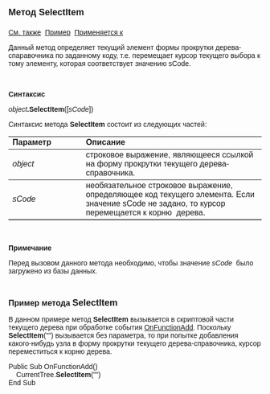 ﻿<html>
<head>
<title>SelectItem</title>
</head>

<body>

<p><font size="4" face="Arial"><strong>Метод SelectItem<br>
<br>
</strong></font><font face="Arial"><a href="../FrmEditTree.html">См. 
также</a>&nbsp;
<u>Пример</u>&nbsp; <a href="../FrmEditTree.html">Применяется к</a></font></p>

<p><font face="Arial">Данный метод определяет текущий элемент формы прокрутки дерева-спаравочника 
    по заданному коду, т.е. 
перемещает курсор текущего выбора к тому элементу, которая соответствует значению sCode.
</font></p>

<p class="label">&nbsp;</p>

<p class="label"><font face="Arial"><b>Синтаксис</b></font></p>

<p><font face="Arial"><em>object</em><strong>.SelectItem</strong>([<em>sCode</em>])</font></p>

<p><font face="Arial">Синтаксис метода <strong>SelectItem</strong>
состоит из следующих частей:</font></p>

<table border="1" cellPadding="5" cols="2" frame="below" rules="rows">
<TBODY>
  <tr vAlign="top">
    <td class="label" width="29%"><font face="Arial"><b>Параметр</b></font></td>
    <td class="label" width="71%"><font face="Arial"><strong>Описание</strong></font></td>
  </tr>
  <tr>
    <td width="29%"><font face="Arial"><em>object</em></font></td>
    <td width="71%"><font face="Arial">строковое выражение, являющееся 
	ссылкой на форму прокрутки текущего дерева-справочника.</font></td>
  </tr>
   <tr>
    <td width="29%"><font face="Arial"><em>sCode</em></font></td>
    <td width="71%"><font face="Arial">необязательное строковое выражение, определяющее 
        код текущего элемента. Если значение sCode не задано, то курсор перемещается к 
        корню&nbsp; дерева.</font></td>
  </tr>
</TBODY>
</table>

<p class="label">&nbsp;</p>

<p class="label"><font face="Arial"><b>Примечание</b></font></p>

<p class="label"><font face="Arial">Перед вызовом данного метода 
необходимо, чтобы значение <em>sCode </em>&nbsp;было загружено из базы данных.</font></p>
    <p class="label">&nbsp;</p>
    <p class="label"><strong><font size="3" face="Arial">Пример метода </font><font size="4" face="Arial">
        SelectItem</font></strong></p>

<p><font face="Arial">В данном примере метод <strong>SelectItem </strong>вызывается<strong> </strong>в скриптовой части текущего дерева 
    при обработке события <a href="../../ScriptProcs/OnFunctionAdd_Tree.html">OnFunctionAdd</a>. 
    Поскольку&nbsp; <strong>SelectItem</strong>("") вызывается без параметра, то при 
    попытке добавления какого-нибудь узла в форму прокрутки текущего 
    дерева-справочника, курсор переместиться к корню дерева.</font></p>

<p><font face="Arial">
Public Sub OnFunctionAdd()
    <br />
&nbsp;&nbsp;&nbsp; CurrentTree.<strong>SelectItem</strong>("")<br />
End Sub</strong></font></p>
    <p class="label">&nbsp;</p>

<p class="label">&nbsp;</p>
</body>
</html>
